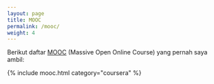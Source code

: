 ```yaml
---
layout: page
title: MOOC
permalink: /mooc/
weight: 4
---
```


Berikut daftar [MOOC](https://en.wikipedia.org/wiki/Massive_open_online_course) (Massive Open Online Course) yang pernah saya ambil:

{% include mooc.html category="coursera" %}